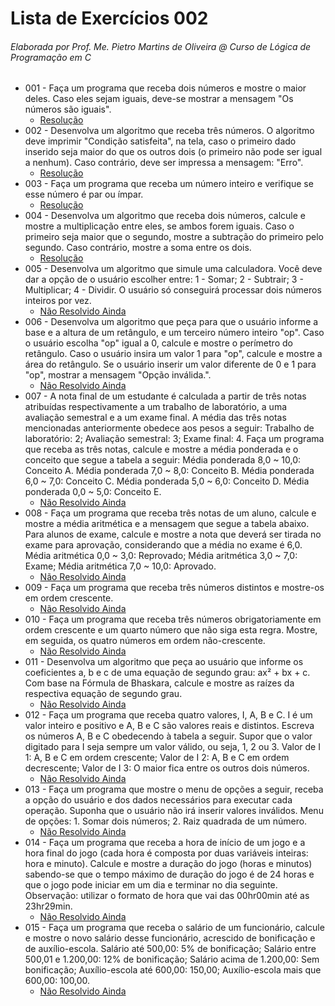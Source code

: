 # Lista de Exercícios 002

###### Elaborada por Prof. Me. Pietro Martins de Oliveira @ Curso de Lógica de Programação em C

- 001 - Faça um programa que receba dois números e mostre o maior deles. Caso eles sejam iguais, deve-se mostrar a mensagem "Os números são iguais".
  - [Resolução](https://github.com/christianodavid/estruturas-decisao-c/blob/main/exercicio-001/main.c)
- 002 - Desenvolva um algoritmo que receba três números. O algoritmo deve imprimir "Condição satisfeita", na tela, caso o primeiro dado inserido seja maior do que os outros dois (o primeiro não pode ser igual a nenhum). Caso contrário, deve ser impressa a mensagem: "Erro".
  - [Resolução](https://github.com/christianodavid/estruturas-decisao-c/blob/main/exercicio-002/main.c)
- 003 - Faça um programa que receba um número inteiro e verifique se esse número é par ou ímpar.
  - [Resolução](https://github.com/christianodavid/estruturas-decisao-c/blob/main/exercicio-003/main.c)
- 004 - Desenvolva um algoritmo que receba dois números, calcule e mostre a multiplicação entre eles, se ambos forem iguais. Caso o primeiro seja maior que o segundo, mostre a subtração do primeiro pelo segundo. Caso contrário, mostre a soma entre os dois.
  - [Resolução](https://github.com/christianodavid/estruturas-decisao-c/blob/main/exercicio-004/main.c)
- 005 - Desenvolva um algoritmo que simule uma calculadora. Você deve dar a opção de o usuário escolher entre: 1 - Somar; 2 - Subtrair; 3 - Multiplicar; 4 - Dividir. O usuário só conseguirá processar dois números inteiros por vez.
    - [Não Resolvido Ainda]()
- 006 - Desenvolva um algoritmo que peça para que o usuário informe a base e a altura de um retângulo, e um terceiro número inteiro "op". Caso o usuário escolha "op" igual a 0, calcule e mostre o perímetro do retângulo. Caso o usuário insira um valor 1 para "op", calcule e mostre a área do retângulo. Se o usuário inserir um valor diferente de 0 e 1 para "op", mostrar a mensagem "Opção inválida.".
    - [Não Resolvido Ainda]()
- 007 - A nota final de um estudante é calculada a partir de três notas atribuídas respectivamente a um trabalho de laboratório, a uma avaliação semestral e a um exame final. A média das três notas mencionadas anteriormente obedece aos pesos a seguir: Trabalho de laboratório: 2; Avaliação semestral: 3; Exame final: 4. Faça um programa que receba as três notas, calcule e mostre a média ponderada e o conceito que segue a tabela a seguir: Média ponderada 8,0 ~ 10,0: Conceito A. Média ponderada 7,0 ~ 8,0: Conceito B. Média ponderada 6,0 ~ 7,0: Conceito C. Média ponderada 5,0 ~ 6,0: Conceito D. Média ponderada 0,0 ~ 5,0: Conceito E.
    - [Não Resolvido Ainda]()
- 008 - Faça um programa que receba três notas de um aluno, calcule e mostre a média aritmética e a mensagem que segue a tabela abaixo. Para alunos de exame, calcule e mostre a nota que deverá ser tirada no exame para aprovação, considerando que a média no exame é 6,0. Média aritmética 0,0 ~ 3,0: Reprovado; Média aritmética 3,0 ~ 7,0: Exame; Média aritmética 7,0 ~ 10,0: Aprovado.
    - [Não Resolvido Ainda]()
- 009 - Faça um programa que receba três números distintos e mostre-os em ordem crescente.
    - [Não Resolvido Ainda]()
- 010 - Faça um programa que receba três números obrigatoriamente em ordem crescente e um quarto número que não siga esta regra. Mostre, em seguida, os quatro números em ordem não-crescente.
    - [Não Resolvido Ainda]()
- 011 - Desenvolva um algoritmo que peça ao usuário que informe os coeficientes a, b e c de uma equação de segundo grau: ax² + bx + c. Com base na Fórmula de Bhaskara, calcule e mostre as raízes da respectiva equação de segundo grau.
    - [Não Resolvido Ainda]()
- 012 - Faça um programa que receba quatro valores, I, A, B e C. I é um valor inteiro e positivo e A, B e C são valores reais e distintos. Escreva os números A, B e C obedecendo à tabela a seguir. Supor que o valor digitado para I seja sempre um valor válido, ou seja, 1, 2 ou 3. Valor de I 1: A, B e C em ordem crescente; Valor de I 2: A, B e C em ordem decrescente; Valor de I 3: O maior fica entre os outros dois números.
    - [Não Resolvido Ainda]()
- 013 - Faça um programa que mostre o menu de opções a seguir, receba a opção do usuário e dos dados necessários para executar cada operação. Suponha que o usuário não irá inserir valores inválidos. Menu de opções: 1. Somar dois números; 2. Raiz quadrada de um número.
    - [Não Resolvido Ainda]()
- 014 - Faça um programa que receba a hora de início de um jogo e a hora final do jogo (cada hora é composta por duas variáveis inteiras: hora e minuto). Calcule e mostre a duração do jogo (horas e minutos) sabendo-se que o tempo máximo de duração do jogo é de 24 horas e que o jogo pode iniciar em um dia e terminar no dia seguinte. Observação: utilizar o formato de hora que vai das 00hr00min até as 23hr29min.
    - [Não Resolvido Ainda]()
- 015 - Faça um programa que receba o salário de um funcionário, calcule e mostre o novo salário desse funcionário, acrescido de bonificação e de auxílio-escola. Salário até 500,00: 5% de bonificação; Salário entre 500,01 e 1.200,00: 12% de bonificação; Salário acima de 1.200,00: Sem bonificação; Auxílio-escola até 600,00: 150,00; Auxílio-escola mais que 600,00: 100,00.
    - [Não Resolvido Ainda]()